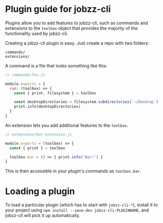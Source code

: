 # Plugin guide for jobzz-cli

Plugins allow you to add features to jobzz-cli, such as commands and
extensions to the `toolbox` object that provides the majority of the functionality
used by jobzz-cli.

Creating a jobzz-cli plugin is easy. Just create a repo with two folders:

```
commands/
extensions/
```

A command is a file that looks something like this:

```js
// commands/foo.js

module.exports = {
  run: (toolbox) => {
    const { print, filesystem } = toolbox

    const desktopDirectories = filesystem.subdirectories(`~/Desktop`)
    print.info(desktopDirectories)
  }
}
```

An extension lets you add additional features to the `toolbox`.

```js
// extensions/bar-extension.js

module.exports = (toolbox) => {
  const { print } = toolbox

  toolbox.bar = () => { print.info('Bar!') }
}
```

This is then accessible in your plugin's commands as `toolbox.bar`.

# Loading a plugin

To load a particular plugin (which has to start with `jobzz-cli-*`),
install it to your project using `npm install --save-dev jobzz-cli-PLUGINNAME`,
and jobzz-cli will pick it up automatically.
